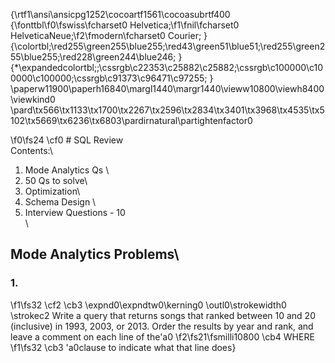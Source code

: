 {\rtf1\ansi\ansicpg1252\cocoartf1561\cocoasubrtf400
{\fonttbl\f0\fswiss\fcharset0 Helvetica;\f1\fnil\fcharset0 HelveticaNeue;\f2\fmodern\fcharset0 Courier;
}
{\colortbl;\red255\green255\blue255;\red43\green51\blue51;\red255\green255\blue255;\red228\green244\blue246;
}
{\*\expandedcolortbl;;\cssrgb\c22353\c25882\c25882;\cssrgb\c100000\c100000\c100000;\cssrgb\c91373\c96471\c97255;
}
\paperw11900\paperh16840\margl1440\margr1440\vieww10800\viewh8400\viewkind0
\pard\tx566\tx1133\tx1700\tx2267\tx2596\tx2834\tx3401\tx3968\tx4535\tx5102\tx5669\tx6236\tx6803\pardirnatural\partightenfactor0

\f0\fs24 \cf0 # SQL Review\
Contents:\
1. Mode Analytics Qs \
2. 50 Qs to solve\
3. Optimization\
4. Schema Design \
5. Interview Questions - 10\
\
## Mode Analytics Problems\
### 1. 
\f1\fs32 \cf2 \cb3 \expnd0\expndtw0\kerning0
\outl0\strokewidth0 \strokec2 Write a query that returns songs that ranked between 10 and 20 (inclusive) in 1993, 2003, or 2013. Order the results by year and rank, and leave a comment on each line of the\'a0
\f2\fs21\fsmilli10800 \cb4 WHERE
\f1\fs32 \cb3 \'a0clause to indicate what that line does}
